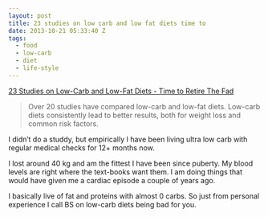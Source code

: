 ```yaml
---
layout: post
title: 23 studies on low carb and low fat diets time to
date: 2013-10-21 05:33:40 Z
tags:
  - food
  - low-carb
  - diet
  - life-style
---
```

[23 Studies on Low-Carb and Low-Fat Diets - Time to Retire The Fad](http://authoritynutrition.com/23-studies-on-low-carb-and-low-fat-diets/)

> Over 20 studies have compared low-carb and low-fat diets. Low-carb diets consistently lead to better results, both for weight loss and common risk factors.

I didn’t do a studdy, but empirically I have been living ultra low carb with regular medical checks for 12+ months now.

I lost around 40 kg and am the fittest I have been since puberty. My blood levels are right where the text-books want them. I am doing things that would have given me a cardiac episode a couple of years ago.

I basically live of fat and proteins with almost 0 carbs. So just from personal experience I call BS on low-carb diets being bad for you.
